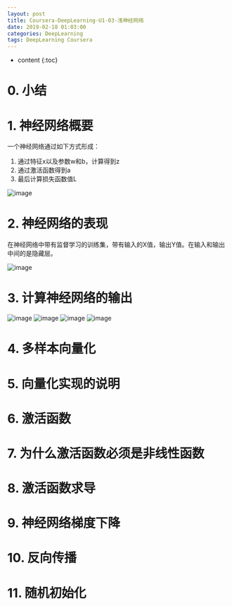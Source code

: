```yaml
---
layout: post
title: Coursera-DeepLearning-U1-03-浅神经网络
date: 2019-02-18 01:03:00
categories: DeepLearning
tags: DeepLearning Coursera
---
```

* content
{:toc}

# 0. 小结

# 1. 神经网络概要

一个神经网络通过如下方式形成：
1. 通过特征x以及参数w和b，计算得到z
2. 通过激活函数得到a
3. 最后计算损失函数值L

![image](https://user-images.githubusercontent.com/18595935/53810677-d2766a00-3f9a-11e9-9bb1-903ff808422a.png)

# 2. 神经网络的表现

在神经网络中带有监督学习的训练集，带有输入的X值，输出Y值。在输入和输出中间的是隐藏层。

![image](https://user-images.githubusercontent.com/18595935/53811160-1322b300-3f9c-11e9-8ac8-6721d326c64c.png)

# 3. 计算神经网络的输出

![image](https://user-images.githubusercontent.com/18595935/53811207-2897dd00-3f9c-11e9-8f6b-04de7efaa275.png)
![image](https://user-images.githubusercontent.com/18595935/53811226-377e8f80-3f9c-11e9-8572-90eaeeba44d8.png)
![image](https://user-images.githubusercontent.com/18595935/53811255-45341500-3f9c-11e9-86e2-51e348a7fd95.png)
![image](https://user-images.githubusercontent.com/18595935/53811274-50874080-3f9c-11e9-96c7-daa00ea9c98d.png)

# 4. 多样本向量化

# 5. 向量化实现的说明

# 6. 激活函数

# 7. 为什么激活函数必须是非线性函数

# 8. 激活函数求导

# 9. 神经网络梯度下降

# 10. 反向传播

# 11. 随机初始化
